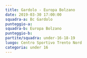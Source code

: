 ```yaml
---
title: Gardolo - Europa Bolzano
date: 2019-03-30 17:00:00
squadra-a: Bc Gardolo
punteggio-a: 
squadra-b: Europa Bolzano
punteggio-b: 
partite/squadra: under-16-18-19
luogo: Centro Sportivo Trento Nord
categoria: under 16
---
```

